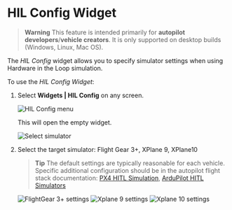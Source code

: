 # HIL Config Widget

> **Warning** This feature is intended primarily for **autopilot developers**/**vehicle creators**. It is only supported on desktop builds (Windows, Linux, Mac OS).

The *HIL Config* widget allows you to specify simulator settings when using Hardware in the Loop simulation.

To use the *HIL Config Widget*:

1. Select **Widgets | HIL Config** on any screen.
    
    ![HIL Config menu](../../assets/app_menu/hil_config/hil_config_menu.jpg)
    
    This will open the empty widget.
    
    ![Select simulator](../../assets/app_menu/hil_config/select_simulator.jpg)

2. Select the target simulator: Flight Gear 3+, XPlane 9, XPlane10
    
    > **Tip** The default settings are typically reasonable for each vehicle. Specific additional configuration should be in the autopilot flight stack documentation: [PX4 HITL Simulation](https://dev.px4.io/en/simulation/hitl.html), [ArduPilot HITL Simulators](http://ardupilot.org/dev/docs/hitl-simulators.html)
    
    ![FlightGear 3+ settings](../../assets/app_menu/hil_config/simulator_flightgear3plus.jpg) ![Xplane 9 settings](../../assets/app_menu/hil_config/simulator_xplane9.jpg) ![Xplane 10 settings](../../assets/app_menu/hil_config/simulator_xplane10.jpg)